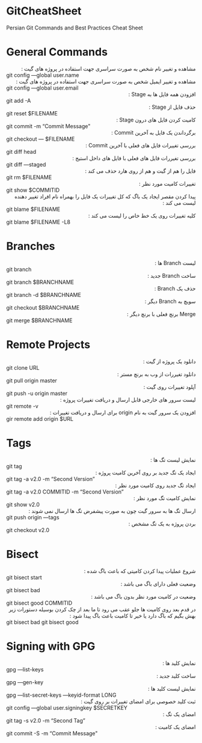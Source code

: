 # GitCheatSheet
Persian Git Commands and Best Practices Cheat Sheet

# General Commands
<div dir="rtl" align="right" >
 مشاهده و تغییر نام شخص به صورت سراسری جهت استفاده در پروژه های گیت :
</div>
git config —global user.name

<div dir="rtl" align="right" >
 مشاهده و تغییر ایمیل شخص به صورت سراسری جهت استفاده در پروژه های گیت :
</div>
git config —global user.email

<div dir="rtl" align="right" >
افزودن همه فایل ها به Stage :
</div>
git add -A
<div dir="rtl" align="right" >
حذف فایل از Stage :
</div>
git reset $FILENAME
<div dir="rtl" align="right" >
کامیت کردن فایل های درون Stage :
</div>
git commit -m “Commit Message"
<div dir="rtl" align="right" >
برگرداندن یک فایل به آخرین Commit :
</div>
git checkout — $FILENAME
<div dir="rtl" align="right" >
بررسی تغییرات فایل های فعلی با آخرین Commit :
</div>
git diff head

<div dir="rtl" align="right" >
بررسی تغیررات فایل های فعلی با فایل های داخل استیج :
</div>
git diff —staged
<div dir="rtl" align="right" >
فایل را هم از گیت و هم از روی هارد حذف می کند :
</div>
git rm $FILENAME
<div dir="rtl" align="right" >
تغییرات کامیت مورد نظر : 
</div>
git show $COMMITID 
<div dir="rtl" align="right" >
پیدا کردن مقصر ایجاد یک باگ که کل تغییرات یک فایل را بهمراه نام افراد تغییر دهنده لیست می کند :
</div>
git blame $FILENAME
<div dir="rtl" align="right" >
کلیه تغییرات روی یک خط خاص را لیست می کند :
</div>
git blame $FILENAME -L8

# Branches
<div dir="rtl" align="right" >
لیست Branch ها :
</div>
git branch
<div dir="rtl" align="right" >
ساخت Branch جدید :
</div>
git branch $BRANCHNAME
<div dir="rtl" align="right" >
حذف یک Branch :
</div>
git branch -d $BRANCHNAME
<div dir="rtl" align="right" >
سویچ به Branch دیگر :
</div>
git checkout $BRANCHNAME
<div dir="rtl" align="right" >
Merge برنچ فعلی با برنچ دیگر :
</div>
git merge $BRANCHNAME

# Remote Projects
<div dir="rtl" align="right" >
دانلود یک پروژه از گیت :
</div>
git clone URL
<div dir="rtl" align="right" >
دانلود تغیررات از وب به برنچ مستر :
</div>
git pull origin master
<div dir="rtl" align="right" >
آپلود تغییرات روی گیت :
</div>
git push -u origin master
<div dir="rtl" align="right" >
لیست سرور های خارجی قابل ارسال و دریافت تغییرات پروژه :
</div>
git remote -v
<div dir="rtl" align="right" >
افزودن یک سرور گیت به نام origin برای ارسال و دریافت تغییرات :
</div>
gir remote add origin $URL

# Tags
<div dir="rtl" align="right" >
نمایش لیست تگ ها :
</div>
git tag
<div dir="rtl" align="right" >
ایجاد یک تگ جدید بر روی آخرین کامیت پروژه :
</div>
git tag -a v2.0 -m “Second Version”
<div dir="rtl" align="right" >
ایجاد تگ جدید روی کامیت مورد نظر :
</div>
git tag -a v2.0  COMMITID -m “Second Version”
<div dir="rtl" align="right" >
نمایش کامیت تگ مورد نظر :
</div>
git show v2.0
<div dir="rtl" align="right" >
ارسال تگ ها به سرور گیت چون به صورت پیشفرض تگ ها ارسال نمی شوند :
</div>
git push origin —tags
<div dir="rtl" align="right" >
بردن پروژه به یک تگ مشخص : 
</div>
git checkout v2.0

# Bisect

<div dir="rtl" align="right" >
شروع عملیات پیدا کردن کامیتی که باعث باگ شده :
</div>
git bisect start
<div dir="rtl" align="right" >
وضعیت فعلی دارای باگ می باشد :
</div>
git bisect bad
<div dir="rtl" align="right" >
وضعیت در کامیت مورد نظر بدون باگ می باشد :
</div>
git bisect good COMMITID

<div dir="rtl" align="right" >
در قدم بعد روی کامیت ها جلو عقب می رود تا ما بعد از چک کردن بوسیله دستورات زیر بهش بگیم که باگ دارد یا خیر تا کامیت باعث باگ پیدا شود :
</div>
git bisect bad
git bisect good

# Signing with GPG

<div dir="rtl" align="right" >
نمایش کلید ها :
</div>
gpg —list-keys
<div dir="rtl" align="right" >
ساخت کلید جدید :
</div>
gpg —gen-key
<div dir="rtl" align="right" >
نمایش لیست کلید ها :
</div>
gpg —list-secret-keys —keyid-format LONG
<div dir="rtl" align="right" >
ثبت کلید خصوصی برای امضای تغییرات بر روی گیت :
</div>
git config —global user.signingkey $SECRETKEY
<div dir="rtl" align="right" >
امضای یک تگ :
</div>
git tag -s v2.0 -m “Second Tag”
<div dir="rtl" align="right" >
امضای یک کامیت :
</div>
git commit -S -m “Commit Message"